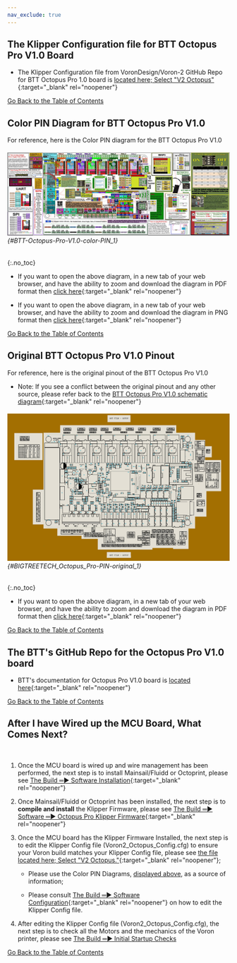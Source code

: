 ```yaml
---
nav_exclude: true
---
```


## The Klipper Configuration file for BTT Octopus Pro V1.0 Board

* The Klipper Configuration file from VoronDesign/Voron-2 GitHub Repo for BTT Octopus Pro 1.0 board is [located here; Select "V2 Octopus"](../../build/software/configuration#initial-voron-printer-configuration){:target="_blank" rel="noopener"}

[Go Back to the Table of Contents](v2_octopus_pro_uartspi_wiring.html#table-of-contents)

## Color PIN Diagram for BTT Octopus Pro V1.0

For reference, here is the Color PIN diagram for the BTT Octopus Pro V1.0

###### ![](./images/BTT-Octopus-Pro-V1.0-color-PIN.jpg) {#BTT-Octopus-Pro-V1.0-color-PIN_1}
{:.no_toc}

* If you want to open the above diagram, in a new tab of your web browser, and have the ability to zoom and download the diagram in PDF format then [click here](./images/BTT-Octopus-Pro-V1.0-Color-PIN-V4.0.pdf){:target="_blank" rel="noopener"}

* If you want to open the above diagram, in a new tab of your web browser, and have the ability to zoom and download the diagram in PNG format then [click here](./images/BTT-Octopus-Pro-V1.0-color-PIN.jpg){:target="_blank" rel="noopener"}

[Go Back to the Table of Contents](v2_octopus_pro_uartspi_wiring.html#table-of-contents)

## Original BTT Octopus Pro V1.0 Pinout

For reference, here is the original pinout of the BTT Octopus Pro V1.0

* Note: If you see a conflict between the original pinout and any other source, please refer back to the [BTT Octopus Pro V1.0 schematic diagram](<./images/BIGTREETECH Octopus Pro_SCH.pdf>){:target="_blank" rel="noopener"}

###### ![](./images/BIGTREETECH_Octopus_Pro-PIN-original.png) {#BIGTREETECH_Octopus_Pro-PIN-original_1}
{:.no_toc}

* If you want to open the above diagram, in a new tab of your web browser, and have the ability to zoom and download the diagram in PDF format then [click here](<./images/BIGTREETECH Octopus Pro - PIN.pdf>){:target="_blank" rel="noopener"}

[Go Back to the Table of Contents](v2_octopus_pro_uartspi_wiring.html#table-of-contents)

## The BTT's GitHub Repo for the Octopus Pro V1.0 board

* BTT's documentation for Octopus Pro V1.0 board is [located here](https://github.com/bigtreetech/BIGTREETECH-OCTOPUS-Pro){:target="_blank" rel="noopener"}

[Go Back to the Table of Contents](v2_octopus_pro_uartspi_wiring.html#table-of-contents)

## After I have Wired up the MCU Board, What Comes Next?<span> <br> </span>
<span> <br> </span>

1. Once the MCU board is wired up and wire management has been performed, the next step is to install Mainsail/Fluidd or Octoprint, please see [The Build ═► Software Installation](../../build/software/index#software-installation){:target="_blank" rel="noopener"}

2. Once Mainsail/Fluidd or Octoprint has been installed, the next step is to **compile and install** the Klipper Firmware, please see [The Build ═► Software  ═► Octopus Pro Klipper Firmware](../../build/software/octopus_klipper#octopuspro-klipper-firmware){:target="_blank" rel="noopener"}

3. Once the MCU board has the Klipper Firmware Installed, the next step is to edit the Klipper Config file (Voron2_Octopus_Config.cfg) to ensure your Voron build matches your Klipper Config file, please see [the file located here; Select "V2 Octopus."](../../build/software/configuration#initial-voron-printer-configuration){:target="_blank" rel="noopener"};

    * Please use the Color PIN Diagrams, [displayed above](#color-pin-diagram-for-btt-octopus-pro-v10), as a source of information;

    * Please consult [The Build ═► Software Configuration](../../build/software/configuration#software-configuration){:target="_blank" rel="noopener"} on how to edit the Klipper Config file.


4. After editing the Klipper Config file (Voron2_Octopus_Config.cfg), the next step is to check all the Motors and the mechanics of the Voron printer, please see [The Build ═► Initial Startup Checks](../../build/startup/index#initial-startup-checks)

[Go Back to the Table of Contents](v2_octopus_pro_uartspi_wiring.html#table-of-contents)